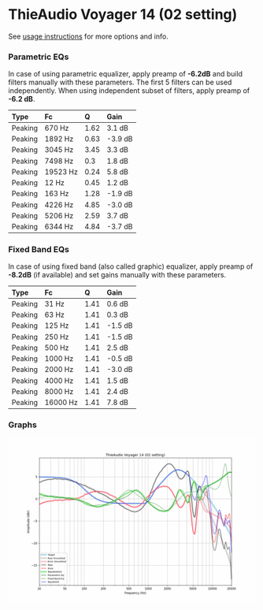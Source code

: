# ThieAudio Voyager 14 (02 setting)
See [usage instructions](https://github.com/jaakkopasanen/AutoEq#usage) for more options and info.

### Parametric EQs
In case of using parametric equalizer, apply preamp of **-6.2dB** and build filters manually
with these parameters. The first 5 filters can be used independently.
When using independent subset of filters, apply preamp of **-6.2 dB**.

| Type    | Fc       |    Q | Gain    |
|:--------|:---------|:-----|:--------|
| Peaking | 670 Hz   | 1.62 | 3.1 dB  |
| Peaking | 1892 Hz  | 0.63 | -3.9 dB |
| Peaking | 3045 Hz  | 3.45 | 3.3 dB  |
| Peaking | 7498 Hz  | 0.3  | 1.8 dB  |
| Peaking | 19523 Hz | 0.24 | 5.8 dB  |
| Peaking | 12 Hz    | 0.45 | 1.2 dB  |
| Peaking | 163 Hz   | 1.28 | -1.9 dB |
| Peaking | 4226 Hz  | 4.85 | -3.0 dB |
| Peaking | 5206 Hz  | 2.59 | 3.7 dB  |
| Peaking | 6344 Hz  | 4.84 | -3.7 dB |

### Fixed Band EQs
In case of using fixed band (also called graphic) equalizer, apply preamp of **-8.2dB**
(if available) and set gains manually with these parameters.

| Type    | Fc       |    Q | Gain    |
|:--------|:---------|:-----|:--------|
| Peaking | 31 Hz    | 1.41 | 0.6 dB  |
| Peaking | 63 Hz    | 1.41 | 0.3 dB  |
| Peaking | 125 Hz   | 1.41 | -1.5 dB |
| Peaking | 250 Hz   | 1.41 | -1.5 dB |
| Peaking | 500 Hz   | 1.41 | 2.5 dB  |
| Peaking | 1000 Hz  | 1.41 | -0.5 dB |
| Peaking | 2000 Hz  | 1.41 | -3.0 dB |
| Peaking | 4000 Hz  | 1.41 | 1.5 dB  |
| Peaking | 8000 Hz  | 1.41 | 2.4 dB  |
| Peaking | 16000 Hz | 1.41 | 7.8 dB  |

### Graphs
![](./ThieAudio%20Voyager%2014%20(02%20setting).png)